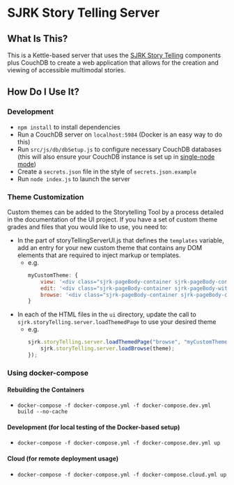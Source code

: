 # SJRK Story Telling Server

## What Is This?

This is a Kettle-based server that uses the [SJRK Story Telling](https://github.com/fluid-project/sjrk-story-telling) components plus CouchDB to create a web application that allows for the creation and viewing of accessible multimodal stories.

## How Do I Use It?

### Development

* `npm install` to install dependencies
* Run a CouchDB server on `localhost:5984` (Docker is an easy way to do this)
* Run `src/js/db/dbSetup.js` to configure necessary CouchDB databases (this will also ensure your CouchDB instance is set up in [single-node mode](http://docs.couchdb.org/en/latest/install/setup.html))
* Create a `secrets.json` file in the style of `secrets.json.example`
* Run `node index.js` to launch the server

### Theme Customization
Custom themes can be added to the Storytelling Tool by a process detailed in the documentation of the UI project. If you have a set of custom theme grades and files that you would like to use, you need to:
- In the part of storyTellingServerUI.js that defines the `templates` variable, add an entry for your new custom theme that contains any DOM elements that are required to inject markup or templates.
    - e.g.
        ```javascript
        myCustomTheme: {
            view: '<div class="sjrk-pageBody-container sjrk-pageBody-container-oneColumn"> YOUR CUSTOM CONTAINERS GO HERE </div>',
            edit: '<div class="sjrk-pageBody-container sjrk-pageBody-with-sidebars"> YOUR CUSTOM CONTAINERS GO HERE </div>',
            browse: '<div class="sjrk-pageBody-container sjrk-pageBody-container-oneColumn"> YOUR CUSTOM CONTAINERS GO HERE</div>'
        }
        ```
- In each of the HTML files in the `ui` directory, update the call to `sjrk.storyTelling.server.loadThemedPage` to use your desired theme
    - e.g.
        ```javascript
        sjrk.storyTelling.server.loadThemedPage("browse", "myCustomTheme", function (theme) {
            sjrk.storyTelling.server.loadBrowse(theme);
        });
        ```

### Using docker-compose

#### Rebuilding the Containers

* `docker-compose -f docker-compose.yml -f docker-compose.dev.yml build --no-cache`

#### Development (for local testing of the Docker-based setup)

* `docker-compose -f docker-compose.yml -f docker-compose.dev.yml up`

#### Cloud (for remote deployment usage)

* `docker-compose -f docker-compose.yml -f docker-compose.cloud.yml up`
